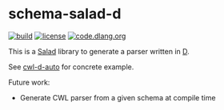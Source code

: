 # schema-salad-d

[![build](https://github.com/tom-tan/schema-salad-d/actions/workflows/ci.yml/badge.svg?branch=main)](https://github.com/tom-tan/schema-salad-d/actions) [![license](https://badgen.net/github/license/tom-tan/schema-salad-d)](https://github.com/tom-tan/schema-salad-d/blob/main/LICENSE) [![code.dlang.org](https://img.shields.io/dub/v/schema-salad-d.svg)](https://code.dlang.org/packages/schema-salad-d)


This is a [Salad](https://www.commonwl.org/v1.2/SchemaSalad.html) library to generate a parser written in [D](https://dlang.org/).

See [cwl-d-auto](https://github.com/common-workflow-lab/cwl-d-auto) for concrete example.

Future work:
- Generate CWL parser from a given schema at compile time
